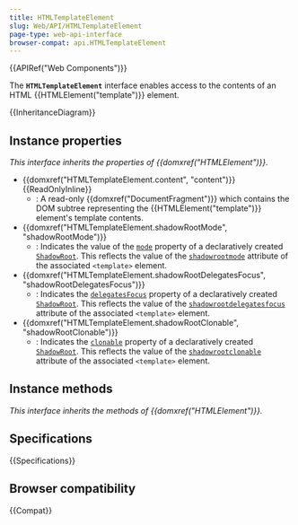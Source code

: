 ```yaml
---
title: HTMLTemplateElement
slug: Web/API/HTMLTemplateElement
page-type: web-api-interface
browser-compat: api.HTMLTemplateElement
---
```


{{APIRef("Web Components")}}

The **`HTMLTemplateElement`** interface enables access to the contents of an HTML {{HTMLElement("template")}} element.

{{InheritanceDiagram}}

## Instance properties

_This interface inherits the properties of {{domxref("HTMLElement")}}._

- {{domxref("HTMLTemplateElement.content", "content")}} {{ReadOnlyInline}}
  - : A read-only {{domxref("DocumentFragment")}} which contains the DOM subtree representing the {{HTMLElement("template")}} element's template contents.
- {{domxref("HTMLTemplateElement.shadowRootMode", "shadowRootMode")}}
  - : Indicates the value of the [`mode`](/en-US/docs/Web/API/ShadowRoot/mode) property of a declaratively created [`ShadowRoot`](/en-US/docs/Web/API/ShadowRoot).
    This reflects the value of the [`shadowrootmode`](/en-US/docs/Web/HTML/Element/template#shadowrootmode) attribute of the associated `<template>` element.
- {{domxref("HTMLTemplateElement.shadowRootDelegatesFocus", "shadowRootDelegatesFocus")}}
  - : Indicates the [`delegatesFocus`](/en-US/docs/Web/API/ShadowRoot/delegatesFocus) property of a declaratively created [`ShadowRoot`](/en-US/docs/Web/API/ShadowRoot).
    This reflects the value of the [`shadowrootdelegatesfocus`](/en-US/docs/Web/HTML/Element/template#shadowrootdelegatesfocus) attribute of the associated `<template>` element.
- {{domxref("HTMLTemplateElement.shadowRootClonable", "shadowRootClonable")}}
  - : Indicates the [`clonable`](/en-US/docs/Web/API/ShadowRoot/clonable) property of a declaratively created [`ShadowRoot`](/en-US/docs/Web/API/ShadowRoot).
    This reflects the value of the [`shadowrootclonable`](/en-US/docs/Web/HTML/Element/template#shadowrootclonable) attribute of the associated `<template>` element.

## Instance methods

_This interface inherits the methods of {{domxref("HTMLElement")}}._

## Specifications

{{Specifications}}

## Browser compatibility

{{Compat}}
